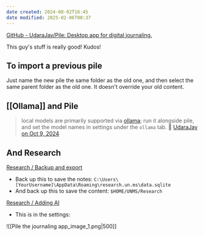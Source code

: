 ```yaml
---
date created: 2024-08-02T16:45
date modified: 2025-02-06T00:37
---
```


[GitHub - UdaraJay/Pile: Desktop app for digital journaling.](https://github.com/UdaraJay/Pile)

This guy's stuff is really good! Kudos!

## To import a previous pile

Just name the new pile the same folder as the old one, and then select the same parent folder as the old one. It doesn't override your old content. 

## [[Ollama]] and Pile

> local models are primarily supported via [ollama](https://ollama.com/); run it alongside pile, and set the model names in settings under the `ollama` tab. 💬 [UdaraJay](https://github.com/UdaraJay) [on Oct 9, 2024](https://github.com/UdaraJay/Pile/issues/102#issuecomment-2403492718) 

## And Research

[Research / Backup and export](https://un.ms/research/guide/backup-and-export) 

- Back up this to save the notes: `C:\Users\[YourUsername]\AppData\Roaming\research.un.ms\data.sqlite`
- And back up this to save the content: `$HOME/UNMS/Research`

[Research / Adding AI](https://un.ms/research/guide/adding-ai) 

- This is in the settings:

![[Pile the journaling app_image_1.png|500]]